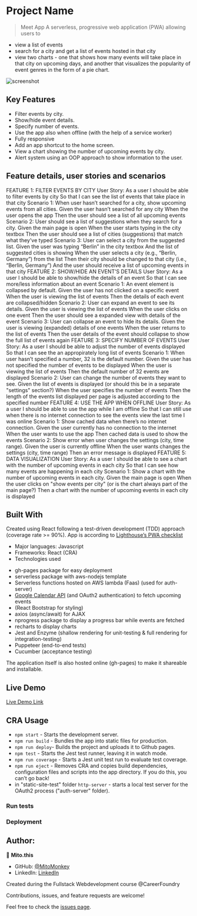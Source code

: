 # Project Name

> Meet App
A serverless, progressive web application (PWA) allowing users to  
* view a list of events
* search for a city and get a list of events hosted in that city
* view two charts - one that shows how many events will take place in that city on upcoming days, and another
that visualizes the popularity of event genres in the form of a pie chart.

![screenshot](./app_screenshot.png)

## Key Features
* Filter events by city. 
* Show/hide event details. 
* Specify number of events.
* Use the app also when offline (with the help of a service worker)
* Fully responsive
* Add an app shortcut to the home screen. 
* View a chart showing the number of upcoming events by city.
* Alert system using an OOP approach to show information to the
user.

## Feature details, user stories and scenarios

FEATURE 1: FILTER EVENTS BY CITY
    User Story:
        As a user
        I should be able to filter events by city
        So that I can see the list of events that take place in that city
    Scenario 1: When user hasn’t searched for a city, show upcoming events from all cities.
        Given the user hasn’t searched for any city
        When the user opens the app
        Then the user should see a list of all upcoming events
    Scenario 2: User should see a list of suggestions when they search for a city.
        Given the main page is open
        When the user starts typing in the city textbox
        Then the user should see a list of cities (suggestions) that match what they’ve typed
    Scenario 3: User can select a city from the suggested list.
        Given the user was typing “Berlin” in the city textbox And the list of suggested cities is showing
        When the user selects a city (e.g., “Berlin, Germany”) from the list
        Then their city should be changed to that city (i.e., “Berlin, Germany”) And the user should receive a list of upcoming events in that city
FEATURE 2: SHOW/HIDE AN EVENT’S DETAILS
    User Story:
        As a user
        I should be able to show/hide the details of an event
        So that I can see more/less information about an event
    Scenario 1: An event element is collapsed by default.
        Given the user has not clicked on a specific event
        When the user is viewing the list of events
        Then the details of each event are collapsed/hidden
    Scenario 2: User can expand an event to see its details.
        Given the user is viewing the list of events
        When the user clicks on one event
        Then the user should see a expanded view with details of the event
    Scenario 3: User can collapse an event to hide its details.
        Given the user is viewing (expanded) details of one events
        When the user returns to the list of events
        Then the user details of the event should collapse to show the full list of events again
FEATURE 3: SPECIFY NUMBER OF EVENTS
    User Story:
        As a user
        I should be able to adjust the number of events displayed
        So that I can see the an appropirately long list of events
    Scenario 1: When user hasn’t specified a number, 32 is the default number.
        Given the user has not specified the number of events to be displayed
        When the user is viewing the list of events
        Then the default number of 32 events are displayed
    Scenario 2: User can change the number of events they want to see.
        Given the list of events is displayed (or should this be in a separate "settings" section?)
        When the user specifies the number of events
        Then the length of the events list displayed per page is adjusted according to the specified number
FEATURE 4: USE THE APP WHEN OFFLINE
    User Story:
        As a user
        I should be able to use the app while I am offline
        So that I can still use when there is no internet connection to see the events view the last time I was online
    Scenario 1: Show cached data when there’s no internet connection.
        Given the user currently has no connection to the internet
        When the user wants to use the app
        Then cached data is used to show the events
    Scenario 2: Show error when user changes the settings (city, time range).
        Given the user is currently offline
        When the user wants changes the settings (city, time range)
        Then an error message is displayed
FEATURE 5: DATA VISUALIZATION
    User Story:
        As a user
        I should be able to see a chart with the number of upcoming events in each city
        So that I can see how many events are happening in each city
    Scenario 1: Show a chart with the number of upcoming events in each city.
        Given the main page is open
        When the user clicks on "show events per city" (or is the chart always part of the main page?)
        Then a chart with the number of upcoming events in each city is displayed


## Built With
Created using React following a test-driven development (TDD) approach (coverage rate >= 90%).
App is according to [Lighthouse’s PWA checklist](https://developers.google.com/web/tools/lighthouse/)

- Major languages: Javascript
- Frameworks: React (CRA)
- Technologies used
* gh-pages package for easy deployment
* serverless package with aws-nodejs template
* Serverless functions hosted on AWS lambda (Faas) (used for auth-server)
* [Google Calendar API](https://developers.google.com/calendar) (and OAuth2 authentication) to fetch upcoming events 
* (React Bootstrap for styling)
* axios (async/await) for AJAX
* nprogress package to display a progress bar while events are fetched
* recharts to display charts
* Jest and Enzyme (shallow rendering for unit-testing & full rendering for integration-testing)
* Puppeteer (end-to-end tests)
* Cucumber (acceptance testing)

The application itself is also hosted online (gh-pages) to make it shareable and installable. 

## Live Demo

[Live Demo Link](https://MitoMonkey.github.io/meet)

## CRA Usage
* `npm start` - Starts the development server.
* `npm run build` - Bundles the app into static files for production.
* `npm run deploy`- Builds the project and uploads it to Github pages.
* `npm test` - Starts the Jest test runner, leaving it in watch mode.
* `npm run coverage` - Starts a Jest unit test run to evaluate test coverage.
* `npm run eject` - Removes CRA and copies build dependencies, configuration files and scripts into the app directory. If you do this, you can’t go back!
* in "static-site-test" folder `http-server` - starts a local test server for the OAuth2 process ("auth-server" folder).

### Run tests

### Deployment



## Author:
👤 **Mito.this**
- GitHub: [@MitoMonkey](https://github.com/MitoMonkey/)
- LinkedIn: [LinkedIn](https://www.linkedin.com/in/michael-flohrsch%C3%BCtz-8a58321b3/)

Created during the Fullstack Webdevelopment course @CareerFoundry


Contributions, issues, and feature requests are welcome!

Feel free to check the [issues page](../../issues/).